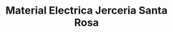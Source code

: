 ---
title: "Material Electrica Jerceria Santa Rosa"
url: /ciudad-de-mexico/material-electrica-jerceria-santa-rosa/
shop: electrónica
---